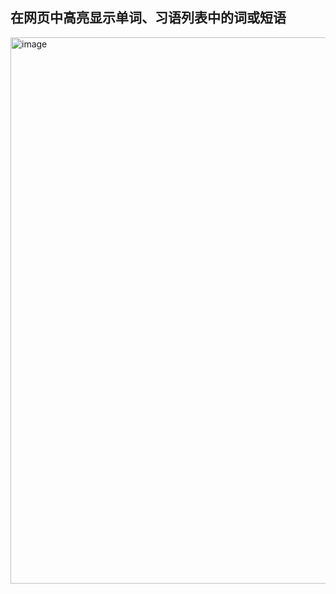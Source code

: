 ## 在网页中高亮显示单词、习语列表中的词或短语
<img width="1879" height="874" alt="image" src="https://github.com/user-attachments/assets/94b089f5-337f-4070-a9be-b6bb518505cb" />
